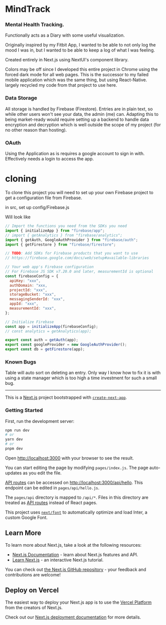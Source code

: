 # MindTrack

### Mental Health Tracking. 

Functionally acts as a Diary with some useful visualization.

Originally inspired by my Fitbit App, I wanted to be able to not only log the mood I was in, but I wanted to be able to keep a log of what I was feeling.

Created entirely in Next.js using NextUI's component library.

Colors may be off since I developed this entire project in Chrome using the forced dark mode for all web pages.
This is the successor to my failed mobile application which was the same thing, but using React-Native. largely recycled my code from that project to use here.


### Data Storage

All storage is handled by Firebase (Firestore). Entries are in plain text, so while other users won't see your data, the admin (me) can.
Adapting this to being market-ready would require setting up a backend to handle data encryption and decryption which is well outside the scope of my project (for no other reason than hosting).

### OAuth

Using the Application as is requires a google account to sign in with. Effectively needs a login to access the app.


# cloning

To clone this project you will need to set up your own Firebase project to get a configuration file from Firebase.

in src, set up config/Firebase.js

Will look like

```js
// Import the functions you need from the SDKs you need
import { initializeApp } from "firebase/app";
// import { getAnalytics } from "firebase/analytics";
import { getAuth, GoogleAuthProvider } from "firebase/auth";
import { getFirestore } from "firebase/firestore";

// TODO: Add SDKs for Firebase products that you want to use
// https://firebase.google.com/docs/web/setup#available-libraries

// Your web app's Firebase configuration
// For Firebase JS SDK v7.20.0 and later, measurementId is optional
const firebaseConfig = {
  apiKey: "xxx",
  authDomain: "xxx,
  projectId: "xxx",
  storageBucket: "xxx",
  messagingSenderId: "xxx",
  appId: "xxx",
  measurementId: "xxx",
};

// Initialize Firebase
const app = initializeApp(firebaseConfig);
// const analytics = getAnalytics(app);

export const auth = getAuth(app);
export const googleProvider = new GoogleAuthProvider();
export const db = getFirestore(app);

```

### Known Bugs

Table will auto sort on deleting an entry. Only way I know how to fix it is with using a state manager which is too high a time investment for such a small bug.

---
This is a [Next.js](https://nextjs.org/) project bootstrapped with [`create-next-app`](https://github.com/vercel/next.js/tree/canary/packages/create-next-app).

### Getting Started

First, run the development server:

```bash
npm run dev
# or
yarn dev
# or
pnpm dev
```

Open [http://localhost:3000](http://localhost:3000) with your browser to see the result.

You can start editing the page by modifying `pages/index.js`. The page auto-updates as you edit the file.

[API routes](https://nextjs.org/docs/api-routes/introduction) can be accessed on [http://localhost:3000/api/hello](http://localhost:3000/api/hello). This endpoint can be edited in `pages/api/hello.js`.

The `pages/api` directory is mapped to `/api/*`. Files in this directory are treated as [API routes](https://nextjs.org/docs/api-routes/introduction) instead of React pages.

This project uses [`next/font`](https://nextjs.org/docs/basic-features/font-optimization) to automatically optimize and load Inter, a custom Google Font.

## Learn More

To learn more about Next.js, take a look at the following resources:

- [Next.js Documentation](https://nextjs.org/docs) - learn about Next.js features and API.
- [Learn Next.js](https://nextjs.org/learn) - an interactive Next.js tutorial.

You can check out [the Next.js GitHub repository](https://github.com/vercel/next.js/) - your feedback and contributions are welcome!

## Deploy on Vercel

The easiest way to deploy your Next.js app is to use the [Vercel Platform](https://vercel.com/new?utm_medium=default-template&filter=next.js&utm_source=create-next-app&utm_campaign=create-next-app-readme) from the creators of Next.js.

Check out our [Next.js deployment documentation](https://nextjs.org/docs/deployment) for more details.
